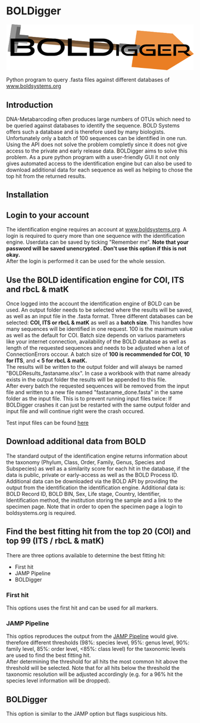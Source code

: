 # BOLDigger
![](boldigger/data/logo.png)

Python program to query .fasta files against different databases of www.boldsystems.org

## Introduction
DNA-Metabarcoding often produces large numbers of OTUs which need to be queried against databases to identify the sequence. BOLD Systems offers such a database and is therefore used by many biologists. Unfortunately only a batch of 100 sequences can be identified in one run. Using the API does not solve the problem completly since it does not give access to the private and early release data. BOLDigger aims to solve this problem. As a pure python program with a user-friendly GUI it not only gives automated access to the identification engine but can also be used to download additional data for each sequence as well as helping to chose the top hit from the returned results. 

## Installation

## Login to your account

The identification engine requires an account at www.boldsystems.org. A login is required to query more than one sequence with the identification engine. Userdata can be saved by ticking "Remember me". **Note that your password will be saved unencrypted . Don't use this option if this is not okay.**  
After the login is performed it can be used for the whole session.

## Use the BOLD identification engine for COI, ITS and rbcL & matK

Once logged into the account the identification engine of BOLD can be used. An output folder needs to be selected where the results will be saved, as well as an input file in the .fasta format. Three different databases can be selected: **COI, ITS or rbcL & matK** as well as a **batch size**. This handles how many sequences will be identified in one request. 100 is the maximum value as well as the default for COI. Batch size depends on variuos parameters like your internet connection, availability of the BOLD database as well as  length of the requested sequences and needs to be adjusted when a lot of ConnectionErrors occour. A batch size of **100 is recommended for COI**, **10 for ITS**, and **< 5 for rbcL & matK.**  
The results will be written to the output folder and will always be named "BOLDResults_fastaname.xlsx". In case a workbook with that name already exists in the output folder the results will be appended to this file.   
After every batch the requested sequences will be removed from the input file and written to a new file named "fastaname_done.fasta" in the same folder as the input file. This is to prevent running input files twice: If BOLDigger crashes it can just be restarted with the same output folder and input file and will continue right were the crash occured.

Test input files can be found [here](https://github.com/DominikBuchner/BOLDigger/tree/master/tests)

## Download additional data from BOLD

The standard output of the identification engine returns information about the taxonomy (Phylum, Class, Order, Family, Genus, Species and Subspecies) as well as a similarity score for each hit in the database, if the data is public, private or early-access as well as the BOLD Process ID.  
Additional data can be downloaded via the BOLD API by providing the output from the identification the identification engine. Additional data is: BOLD Record ID, BOLD BIN, Sex, Life stage, Country, Identifier, Identification method, the institution storing the sample and a link to the specimen page. Note that in order to open the specimen page a login to boldsystems.org is required.

## Find the best fitting hit from the top 20 (COI) and top 99 (ITS / rbcL & matK)

There are three options available to determine the best fitting hit:  
* First hit
* JAMP Pipeline
* BOLDigger

### First hit

This options uses the first hit and can be used for all markers. 

### JAMP Pipeline

This optios reproduces the output from the [JAMP Pipeline](https://github.com/VascoElbrecht/JAMP) would give. therefore different thresholds (98%: species level, 95%: genus level, 90%: family level, 85%: order level, <85%: class level) for the taxonomic levels are used to find the best fitting hit.  
After determining the threshold for all hits the most common hit above the threshold will be selected. Note that for all hits below the threshold the taxonomic resolution will be adjusted accordingly (e.g. for a 96% hit the species level information will be dropped).

## BOLDigger

This option is similar to the JAMP option but flags suspicious hits. 


